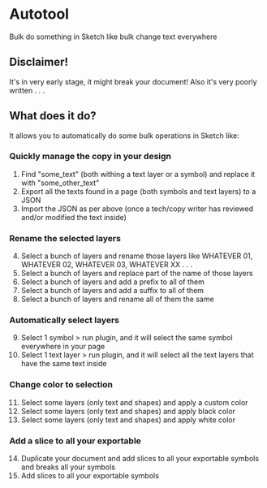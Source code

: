 # Autotool
Bulk do something in Sketch like bulk change text everywhere

## Disclaimer!
It's in very early stage, it might break your document!
Also it's very poorly written . . .

## What does it do?
It allows you to automatically do some bulk operations in Sketch like:

### Quickly manage the copy in your design
1. Find "some_text" (both withing a text layer or a symbol) and replace it with "some_other_text"
2. Export all the texts found in a page (both symbols and text layers) to a JSON
3. Import the JSON as per above (once a tech/copy writer has reviewed and/or modified the text inside)

### Rename the selected layers
4. Select a bunch of layers and rename those layers like WHATEVER 01, WHATEVER 02, WHATEVER 03, WHATEVER XX . . . 
5. Select a bunch of layers and replace part of the name of those layers
6. Select a bunch of layers and add a prefix to all of them
7. Select a bunch of layers and add a suffix to all of them
8. Select a bunch of layers and rename all of them the same

### Automatically select layers
9. Select 1 symbol > run plugin, and it will select the same symbol everywhere in your page
10. Select 1 text layer > run plugin, and it will select all the text layers that have the same text inside

### Change color to selection
11. Select some layers (only text and shapes) and apply a custom color
12. Select some layers (only text and shapes) and apply black color
13. Select some layers (only text and shapes) and apply white color

### Add a slice to all your exportable
14. Duplicate your document and add slices to all your exportable symbols and breaks all your symbols
15. Add slices to all your exportable symbols
